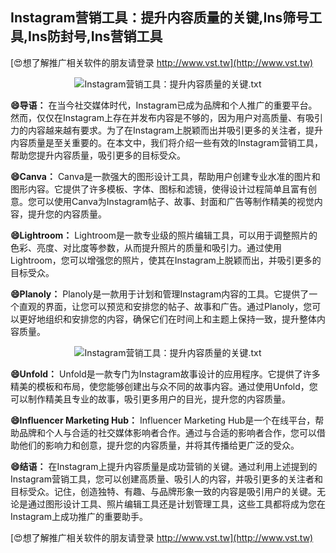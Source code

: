 ## **Instagram营销工具：提升内容质量的关键,Ins筛号工具,Ins防封号,Ins营销工具**

[😍想了解推广相关软件的朋友请登录 http://www.vst.tw](http://www.vst.tw)

 <center><img src="https://vst.tw/MP4/tuiguang/png/3.png" alt="Instagram营销工具：提升内容质量的关键.txt"></center>

**😄导语：**
在当今社交媒体时代，Instagram已成为品牌和个人推广的重要平台。然而，仅仅在Instagram上存在并发布内容是不够的，因为用户对高质量、有吸引力的内容越来越有要求。为了在Instagram上脱颖而出并吸引更多的关注者，提升内容质量是至关重要的。在本文中，我们将介绍一些有效的Instagram营销工具，帮助您提升内容质量，吸引更多的目标受众。

**😄Canva：**
Canva是一款强大的图形设计工具，帮助用户创建专业水准的图片和图形内容。它提供了许多模板、字体、图标和滤镜，使得设计过程简单且富有创意。您可以使用Canva为Instagram帖子、故事、封面和广告等制作精美的视觉内容，提升您的内容质量。

**😄Lightroom：**
Lightroom是一款专业级的照片编辑工具，可以用于调整照片的色彩、亮度、对比度等参数，从而提升照片的质量和吸引力。通过使用Lightroom，您可以增强您的照片，使其在Instagram上脱颖而出，并吸引更多的目标受众。

**😄Planoly：**
Planoly是一款用于计划和管理Instagram内容的工具。它提供了一个直观的界面，让您可以预览和安排您的帖子、故事和广告。通过Planoly，您可以更好地组织和安排您的内容，确保它们在时间上和主题上保持一致，提升整体内容质量。

 <center><img src="https://vst.tw/MP4/tuiguang/png/0.png" alt="Instagram营销工具：提升内容质量的关键.txt"></center>

**😄Unfold：**
Unfold是一款专门为Instagram故事设计的应用程序。它提供了许多精美的模板和布局，使您能够创建出与众不同的故事内容。通过使用Unfold，您可以制作精美且专业的故事，吸引更多用户的目光，提升您的内容质量。

**😄Influencer Marketing Hub：**
Influencer Marketing Hub是一个在线平台，帮助品牌和个人与合适的社交媒体影响者合作。通过与合适的影响者合作，您可以借助他们的影响力和创意，提升您的内容质量，并将其传播给更广泛的受众。

**😄结语：**
在Instagram上提升内容质量是成功营销的关键。通过利用上述提到的Instagram营销工具，您可以创建高质量、吸引人的内容，并吸引更多的关注者和目标受众。记住，创造独特、有趣、与品牌形象一致的内容是吸引用户的关键。无论是通过图形设计工具、照片编辑工具还是计划管理工具，这些工具都将成为您在Instagram上成功推广的重要助手。

[😍想了解推广相关软件的朋友请登录 http://www.vst.tw](http://www.vst.tw)



